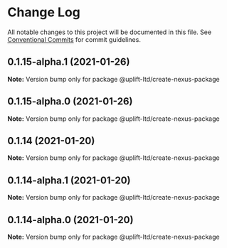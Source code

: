 # Change Log

All notable changes to this project will be documented in this file.
See [Conventional Commits](https://conventionalcommits.org) for commit guidelines.

## 0.1.15-alpha.1 (2021-01-26)

**Note:** Version bump only for package @uplift-ltd/create-nexus-package





## 0.1.15-alpha.0 (2021-01-26)

**Note:** Version bump only for package @uplift-ltd/create-nexus-package





## 0.1.14 (2021-01-20)

**Note:** Version bump only for package @uplift-ltd/create-nexus-package





## 0.1.14-alpha.1 (2021-01-20)

**Note:** Version bump only for package @uplift-ltd/create-nexus-package





## 0.1.14-alpha.0 (2021-01-20)

**Note:** Version bump only for package @uplift-ltd/create-nexus-package
